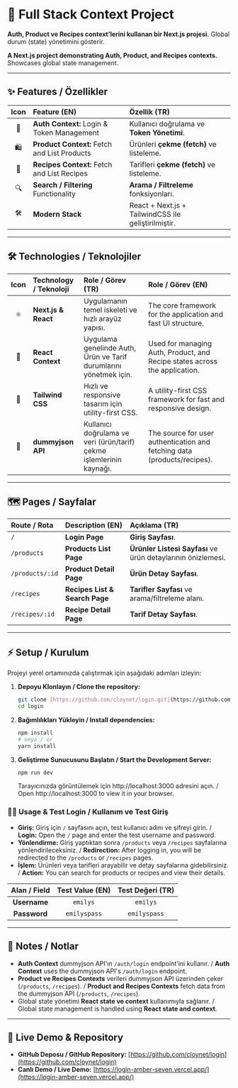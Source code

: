 # 🚀 Full Stack Context Project

**Auth, Product ve Recipes context’lerini kullanan bir Next.js projesi.** Global durum (state) yönetimini gösterir.

**A Next.js project demonstrating Auth, Product, and Recipes contexts.** Showcases global state management.

---

## ✨ Features / Özellikler

| Icon | Feature (EN) | Özellik (TR) |
| :---: | :--- | :--- |
| 🔑 | **Auth Context:** Login & Token Management | Kullanıcı doğrulama ve **Token Yönetimi**. |
| 🛍️ | **Product Context:** Fetch and List Products | Ürünleri **çekme (fetch)** ve listeleme. |
| 🍳 | **Recipes Context:** Fetch and List Recipes | Tarifleri **çekme (fetch)** ve listeleme. |
| 🔍 | **Search / Filtering** Functionality | **Arama / Filtreleme** fonksiyonları. |
| 🛠️ | **Modern Stack** | React + Next.js + TailwindCSS ile geliştirilmiştir. |

---

## 🛠️ Technologies / Teknolojiler

| Icon | Technology / Teknoloji | Role / Görev (TR) | Role / Görev (EN) |
| :---: | :--- | :--- | :--- |
| ⚛️ | **Next.js & React** | Uygulamanın temel iskeleti ve hızlı arayüz yapısı. | The core framework for the application and fast UI structure. |
| 🧩 | **React Context** | Uygulama genelinde Auth, Ürün ve Tarif durumlarını yönetmek için. | Used for managing Auth, Product, and Recipe states across the application. |
| 💨 | **Tailwind CSS** | Hızlı ve responsive tasarım için utility-first CSS. | A utility-first CSS framework for fast and responsive design. |
| 🔗 | **dummyjson API** | Kullanıcı doğrulama ve veri (ürün/tarif) çekme işlemlerinin kaynağı. | The source for user authentication and fetching data (products/recipes). |

---

## 🗺️ Pages / Sayfalar

| Route / Rota | Description (EN) | Açıklama (TR) |
| :--- | :--- | :--- |
| `/` | **Login Page** | **Giriş Sayfası**. |
| `/products` | **Products List Page** | **Ürünler Listesi Sayfası** ve ürün detaylarının önizlemesi. |
| `/products/:id` | **Product Detail Page** | **Ürün Detay Sayfası**. |
| `/recipes` | **Recipes List & Search Page** | **Tarifler Sayfası** ve arama/filtreleme alanı. |
| `/recipes/:id` | **Recipe Detail Page** | **Tarif Detay Sayfası**. |

---

## ⚡ Setup / Kurulum

Projeyi yerel ortamınızda çalıştırmak için aşağıdaki adımları izleyin:

1.  **Depoyu Klonlayın / Clone the repository:**
    ```bash
    git clone [https://github.com/cloynet/login.git](https://github.com/cloynet/login.git)
    cd login
    ```

2.  **Bağımlılıkları Yükleyin / Install dependencies:**
    ```bash
    npm install
    # veya / or
    yarn install
    ```

3.  **Geliştirme Sunucusunu Başlatın / Start the Development Server:**
    ```bash
    npm run dev
    ```
    Tarayıcınızda görüntülemek için http://localhost:3000 adresini açın. / Open http://localhost:3000 to view it in your browser.

### 🧑‍💻 Usage & Test Login / Kullanım ve Test Giriş

* **Giriş:** Giriş için `/` sayfasını açın, test kullanıcı adını ve şifreyi girin. / **Login:** Open the `/` page and enter the test username and password.
* **Yönlendirme:** Giriş yaptıktan sonra `/products` veya `/recipes` sayfalarına yönlendirileceksiniz. / **Redirection:** After logging in, you will be redirected to the `/products` or `/recipes` pages.
* **İşlem:** Ürünleri veya tarifleri arayabilir ve detay sayfalarına gidebilirsiniz. / **Action:** You can search for products or recipes and view their details.

| Alan / Field | **Test Value (EN)** | Test Değeri (TR) |
| :---: | :---: | :---: |
| **Username** | `emilys` | `emilys` |
| **Password** | `emilyspass` | `emilyspass` |

---

## 📌 Notes / Notlar

* **Auth Context** dummyjson API'ın `/auth/login` endpoint'ini kullanır. / **Auth Context** uses the dummyjson API's `/auth/login` endpoint.
* **Product ve Recipes Contexts** verileri dummyjson API üzerinden çeker (`/products`, `/recipes`). / **Product and Recipes Contexts** fetch data from the dummyjson API (`/products`, `/recipes`).
* Global state yönetimi **React state ve context** kullanımıyla sağlanır. / Global state management is handled using **React state and context**.

---

## 🔗 Live Demo & Repository

* **GitHub Deposu / GitHub Repository:** [https://github.com/cloynet/login](https://github.com/cloynet/login)
* **Canlı Demo / Live Demo:** [https://login-amber-seven.vercel.app/](https://login-amber-seven.vercel.app/)
